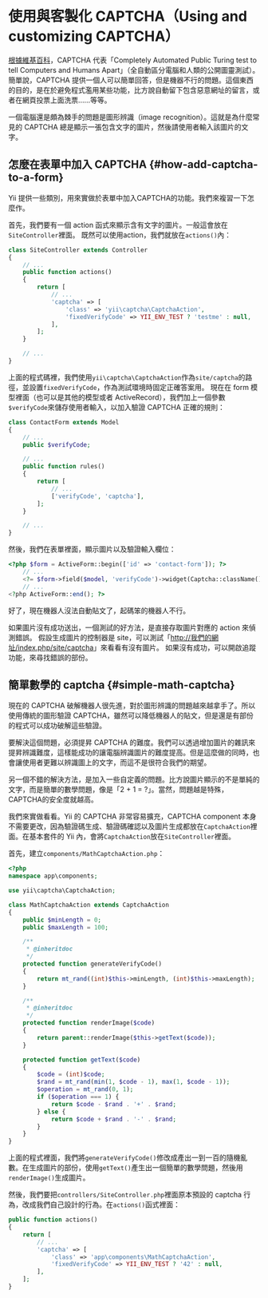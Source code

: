 # 使用與客製化 CAPTCHA（Using and customizing CAPTCHA）

[根據維基百科](https://zh.wikipedia.org/wiki/验证码)，CAPTCHA 代表「Completely Automated Public Turing test to tell Computers and Humans Apart」（全自動區分電腦和人類的公開圖靈測試）。簡單說，CAPTCHA 提供一個人可以簡單回答，但是機器不行的問題。這個東西的目的，是在於避免程式濫用某些功能，比方說自動留下包含惡意網址的留言，或者在網頁投票上面洗票……等等。

一個電腦還是頗為棘手的問題是圖形辨識（image recognition）。這就是為什麼常見的 CAPTCHA 總是顯示一張包含文字的圖片，然後請使用者輸入該圖片的文字。

## 怎麼在表單中加入 CAPTCHA {#how-add-captcha-to-a-form}

Yii 提供一些類別，用來實做於表單中加入CAPTCHA的功能。我們來複習一下怎麼作。

首先，我們要有一個 action 函式來顯示含有文字的圖片。一般這會放在`SiteController`裡面。 既然可以使用action，我們就放在`actions()`內：

```php
class SiteController extends Controller
{
    // ...
    public function actions()
    {
        return [
            // ...
            'captcha' => [
                'class' => 'yii\captcha\CaptchaAction',
                'fixedVerifyCode' => YII_ENV_TEST ? 'testme' : null,
            ],
        ];
    }

    // ...
}
```

上面的程式碼裡，我們使用`yii\captcha\CaptchaAction`作為`site/captcha`的路徑，並設置`fixedVerifyCode`，作為測試環境時固定正確答案用。 現在在 form 模型裡面（也可以是其他的模型或者 ActiveRecord），我們加上一個參數`$verifyCode`來儲存使用者輸入，以加入驗證 CAPTCHA 正確的規則：

```php
class ContactForm extends Model
{
    // ...
    public $verifyCode;

    // ...
    public function rules()
    {
        return [
            // ...
            ['verifyCode', 'captcha'],
        ];
    }

    // ...
}
```

然後，我們在表單裡面，顯示圖片以及驗證輸入欄位：

```php
<?php $form = ActiveForm::begin(['id' => 'contact-form']); ?>
    // ...
    <?= $form->field($model, 'verifyCode')->widget(Captcha::className()) ?>
    // ...
<?php ActiveForm::end(); ?>
```

好了，現在機器人沒法自動貼文了，起碼笨的機器人不行。

如果圖片沒有成功送出，一個測試的好方法，是直接存取圖片對應的 action 來偵測錯誤。 假設生成圖片的控制器是 site，可以測試「[http://我們的網址/index.php/site/captcha](http://blah.com/index.php/site/captcha)」來看看有沒有圖片。 如果沒有成功，可以開啟追蹤功能，來尋找錯誤的部份。

## 簡單數學的 captcha {#simple-math-captcha}

現在的 CAPTCHA 破解機器人很先進，對於圖形辨識的問題越來越拿手了。所以使用傳統的圖形驗證 CAPTCHA，雖然可以降低機器人的貼文，但是還是有部份的程式可以成功破解這些驗證。

要解決這個問題，必須提昇 CAPTCHA 的難度。我們可以透過增加圖片的雜訊來提昇辨識難度，這樣能成功的讓電腦辨識圖片的難度提高。但是這麼做的同時，也會讓使用者更難以辨識圖上的文字，而這不是很符合我們的期望。

另一個不錯的解決方法，是加入一些自定義的問題。比方說圖片顯示的不是單純的文字，而是簡單的數學問題，像是「2 + 1 = ?」。當然，問題越是特殊，CAPTCHA的安全度就越高。

我們來實做看看。Yii 的 CAPTCHA 非常容易擴充，CAPTCHA component 本身不需要更改，因為驗證碼生成、驗證碼確認以及圖片生成都放在`CaptchaAction`裡面。在基本套件的 Yii 內，會將`CaptchaAction`放在`SiteController`裡面。

首先，建立`components/MathCaptchaAction.php`：

```php
<?php
namespace app\components;

use yii\captcha\CaptchaAction;

class MathCaptchaAction extends CaptchaAction
{
    public $minLength = 0;
    public $maxLength = 100;

    /**
     * @inheritdoc
     */
    protected function generateVerifyCode()
    {
        return mt_rand((int)$this->minLength, (int)$this->maxLength);
    }

    /**
     * @inheritdoc
     */
    protected function renderImage($code)
    {
        return parent::renderImage($this->getText($code));
    }

    protected function getText($code)
    {
        $code = (int)$code;
        $rand = mt_rand(min(1, $code - 1), max(1, $code - 1));
        $operation = mt_rand(0, 1);
        if ($operation === 1) {
            return $code - $rand . '+' . $rand;
        } else {
            return $code + $rand . '-' . $rand;
        }
    }
}
```

上面的程式裡面，我們將`generateVerifyCode()`修改成產出一到一百的隨機亂數。在生成圖片的部份，使用`getText()`產生出一個簡單的數學問題，然後用`renderImage()`生成圖片。

然後，我們要把`controllers/SiteController.php`裡面原本預設的 captcha 行為，改成我們自己設計的行為。在`actions()`函式裡面：

```php
public function actions()
{
    return [
        // ...
        'captcha' => [
            'class' => 'app\components\MathCaptchaAction',
            'fixedVerifyCode' => YII_ENV_TEST ? '42' : null,
        ],
    ];
}
```



